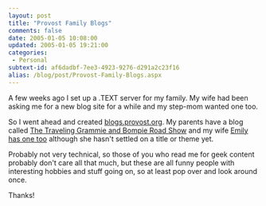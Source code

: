 ```yaml
---
layout: post
title: "Provost Family Blogs"
comments: false
date: 2005-01-05 10:08:00
updated: 2005-01-05 19:21:00
categories:
 - Personal
subtext-id: af6dadbf-7ee3-4923-9276-d291a2c23f16
alias: /blog/post/Provost-Family-Blogs.aspx
---
```



A few weeks ago I set up a .TEXT server for my family. My wife had been asking me for a new blog site for a while and my step-mom wanted one too.

So I went ahead and created [blogs.provost.org](http://blogs.provost.org/). My parents have a blog called [The Traveling Grammie and Bompie Road Show](http://blogs.provost.org/grammyandbompie/) and my wife [Emily has one too](http://blogs.provost.org/emily) although she hasn't settled on a title or theme yet.

Probably not very technical, so those of you who read me for geek content probably don't care all that much, but these are all funny people with interesting hobbies and stuff going on, so at least pop over and look around once.

Thanks!
